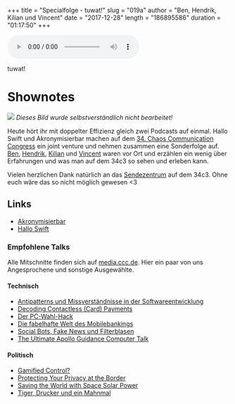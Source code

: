 +++
title = "Specialfolge - tuwat!"
slug = "019a"
author = "Ben, Hendrik, Kilian und Vincent"
date = "2017-12-28"
length = "186895586"
duration = "01:17:50"
+++

<audio controls>
    <source src="https://media.hallo-swift.de/file/halloswift/019a.mp3" type="audio/mp3">
</audio>

tuwat!

# Shownotes

![](/images/34c3.jpg)
_Dieses Bild wurde selbstverständlich nicht bearbeitet!_

Heute hört ihr mit doppelter Effizienz gleich zwei Podcasts auf einmal. Hallo Swift und Akronymisierbar machen auf dem [34. Chaos Communication Congress](https://events.ccc.de/tag/34c3/) ein joint venture und nehmen zusammen eine Sonderfolge auf. [Ben](https://twitter.com/benchr), [Hendrik](https://twitter.com/hoodie_de), [Kilian](https://twitter.com/kiliankoe) und [Vincent](https://twitter.com/regexident) waren vor Ort und erzählen ein wenig über Erfahrungen und was man auf dem 34c3 so sehen und erleben kann.

Vielen herzlichen Dank natürlich an das [Sendezentrum](https://das-sendezentrum.de/bleibt-alles-anders-das-sendezentrum-auf-dem-34c3/) auf dem 34c3. Ohne euch wäre das so nicht möglich gewesen <3

## Links

- [Akronymisierbar](https://akronymisier.bar)
- [Hallo Swift](http://hallo-swift.de)

### Empfohlene Talks

Alle Mitschnitte finden sich auf [media.ccc.de](https://media.ccc.de/b/congress/2017). Hier ein paar von uns Angesprochene und sonstige Ausgewählte.

#### Technisch

- [Antipatterns und Missverständnisse in der Softwareentwicklung](https://media.ccc.de/v/34c3-9095-antipatterns_und_missverstandnisse_in_der_softwareentwicklung)
- [Decoding Contactless (Card) Payments](https://media.ccc.de/v/34c3-8965-decoding_contactless_card_payments)
- [Der PC-Wahl-Hack](https://media.ccc.de/v/34c3-9247-der_pc-wahl-hack)
- [Die fabelhafte Welt des Mobilebankings](https://media.ccc.de/v/34c3-8805-die_fabelhafte_welt_des_mobilebankings)
- [Social Bots, Fake News und Filterblasen](https://media.ccc.de/v/34c3-9268-social_bots_fake_news_und_filterblasen)
- [The Ultimate Apollo Guidance Computer Talk](https://media.ccc.de/v/34c3-9064-the_ultimate_apollo_guidance_computer_talk)

#### Politisch

- [Gamified Control?](https://media.ccc.de/v/34c3-8874-gamified_control)
- [Protecting Your Privacy at the Border](https://media.ccc.de/v/34c3-9086-protecting_your_privacy_at_the_border)
- [Saving the World with Space Solar Power](https://media.ccc.de/v/34c3-8869-saving_the_world_with_space_solar_power)
- [Tiger, Drucker und ein Mahnmal](https://media.ccc.de/v/34c3-8896-tiger_drucker_und_ein_mahnmal)
